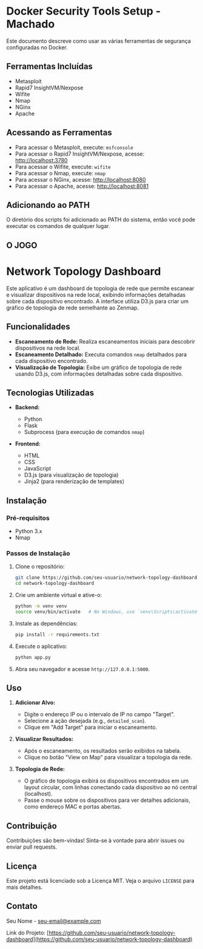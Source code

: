 # Docker Security Tools Setup - Machado

Este documento descreve como usar as várias ferramentas de segurança configuradas no Docker.

## Ferramentas Incluídas
- Metasploit
- Rapid7 InsightVM/Nexpose
- Wifite
- Nmap
- NGinx
- Apache

## Acessando as Ferramentas
- Para acessar o Metasploit, execute: `msfconsole`
- Para acessar o Rapid7 InsightVM/Nexpose, acesse: [http://localhost:3780](http://localhost:3780)
- Para acessar o Wifite, execute: `wifite`
- Para acessar o Nmap, execute: `nmap`
- Para acessar o NGinx, acesse: [http://localhost:8080](http://localhost:8080)
- Para acessar o Apache, acesse: [http://localhost:8081](http://localhost:8081)

## Adicionando ao PATH
O diretório dos scripts foi adicionado ao PATH do sistema, então você pode executar os comandos de qualquer lugar.

## O JOGO

# Network Topology Dashboard

Este aplicativo é um dashboard de topologia de rede que permite escanear e visualizar dispositivos na rede local, exibindo informações detalhadas sobre cada dispositivo encontrado. A interface utiliza D3.js para criar um gráfico de topologia de rede semelhante ao Zenmap.

## Funcionalidades

- **Escaneamento de Rede:** Realiza escaneamentos iniciais para descobrir dispositivos na rede local.
- **Escaneamento Detalhado:** Executa comandos `nmap` detalhados para cada dispositivo encontrado.
- **Visualização de Topologia:** Exibe um gráfico de topologia de rede usando D3.js, com informações detalhadas sobre cada dispositivo.

## Tecnologias Utilizadas

- **Backend:**
  - Python
  - Flask
  - Subprocess (para execução de comandos `nmap`)

- **Frontend:**
  - HTML
  - CSS
  - JavaScript
  - D3.js (para visualização de topologia)
  - Jinja2 (para renderização de templates)

## Instalação

### Pré-requisitos

- Python 3.x
- Nmap

### Passos de Instalação

1. Clone o repositório:
    ```sh
    git clone https://github.com/seu-usuario/network-topology-dashboard.git
    cd network-topology-dashboard
    ```

2. Crie um ambiente virtual e ative-o:
    ```sh
    python -m venv venv
    source venv/bin/activate   # No Windows, use `venv\Scripts\activate`
    ```

3. Instale as dependências:
    ```sh
    pip install -r requirements.txt
    ```

4. Execute o aplicativo:
    ```sh
    python app.py
    ```

5. Abra seu navegador e acesse `http://127.0.0.1:5000`.

## Uso

1. **Adicionar Alvo:**
   - Digite o endereço IP ou o intervalo de IP no campo "Target".
   - Selecione a ação desejada (e.g., `detailed_scan`).
   - Clique em "Add Target" para iniciar o escaneamento.

2. **Visualizar Resultados:**
   - Após o escaneamento, os resultados serão exibidos na tabela.
   - Clique no botão "View on Map" para visualizar a topologia da rede.

3. **Topologia de Rede:**
   - O gráfico de topologia exibirá os dispositivos encontrados em um layout circular, com linhas conectando cada dispositivo ao nó central (localhost).
   - Passe o mouse sobre os dispositivos para ver detalhes adicionais, como endereço MAC e portas abertas.

## Contribuição

Contribuições são bem-vindas! Sinta-se à vontade para abrir issues ou enviar pull requests.

## Licença

Este projeto está licenciado sob a Licença MIT. Veja o arquivo `LICENSE` para mais detalhes.

## Contato

Seu Nome - [seu-email@example.com](mailto:seu-email@example.com)

Link do Projeto: [https://github.com/seu-usuario/network-topology-dashboard](https://github.com/seu-usuario/network-topology-dashboard)
